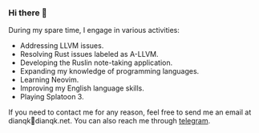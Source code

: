 ### Hi there 👋

During my spare time, I engage in various activities:

- Addressing LLVM issues.
- Resolving Rust issues labeled as A-LLVM.
- Developing the Ruslin note-taking application.
- Expanding my knowledge of programming languages.
- Learning Neovim.
- Improving my English language skills.
- Playing Splatoon 3.

If you need to contact me for any reason, feel free to send me an email at dianqk📧dianqk.net. You can also reach me through [telegram](https://t.me/dianqk).
